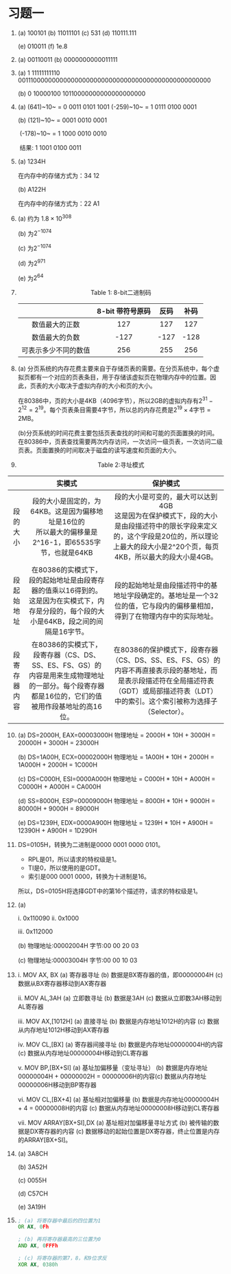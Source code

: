 # 习题一

1. (a) 100101 (b) 11011101 (c) 531 (d) 110111.111 

   (e) 010011 (f) 1e.8

2. (a) 00110011 (b) 0000000000011111

3. (a) 1 11111111110 0011100000000000000000000000000000000000000000000000

   (b) 0 10000100 10110000000000000000000

4. (a) (641)~10~ = 0 0011 0101 1001    (-259)~10~ =  1 0111 0100 0001

   (b) (121)~10~ =      0001 0010 0001

   ​     (-178)~10~ =  1 1000 0010 0010  

   ​      结果:        1 1001 0100 0011

5. (a) 1234H

   在内存中的存储方式为：34 12

   (b) A122H

   在内存中的存储方式为：22 A1

6. (a) 约为 $1.8 \times 10^{308}$

   (b) 为$2^{-1074}$​

   (c) 为$2^{-1074}$

   (d) 为$2^{971}$

   (e) 为$2^{64}$

7. <p align="center">Table 1: 8-bit二进制码</p>

   |                      | 8-bit 带符号原码 | 反码 | 补码 |
   | :------------------: | :--------------: | :--: | :--: |
   |    数值最大的正数    |       127        | 127  | 127  |
   |    数值最大的负数    |       -127       | -127 | -128 |
   | 可表示多少不同的数值 |       256        | 255  | 256  |

8. (a) 分页系统的内存花费主要来自于存储页表的需要。在分页系统中，每个虚拟页都有一个对应的页表条目，用于存储该虚拟页在物理内存中的位置。因此，页表的大小取决于虚拟内存的大小和页的大小。

   在80386中，页的大小是4KB（4096字节），所以2GB的虚拟内存有$2^{31} - 2^{12}=2^{19}$。每个页表条目需要4字节，所以总的内存花费是$2^{19} \times 4$​字节 = 2MB。
   
   (b)分页系统的时间花费主要包括页表查找的时间和可能的页面置换的时间。在80386中，页表查找需要两次内存访问，一次访问一级页表，一次访问二级页表。页面置换的时间取决于磁盘的读写速度和页面的大小。

9. <p align="center">Table 2:寻址模式</p>

|              |                            实模式                            |                           保护模式                           |
| :----------: | :----------------------------------------------------------: | :----------------------------------------------------------: |
|   段的大小   | 段的大小是固定的，为64KB。这是因为偏移地址是16位的<br>所以最大的偏移量是2^16-1，即65535字节，也就是64KB | 段的大小是可变的，最大可以达到4GB<br>这是因为在保护模式下，段的大小是由段描述符中的限长字段来定义的，这个字段是20位的，所以理论上最大的段大小是2^20个页，每页4KB，所以最大的段大小是4GB。 |
|  段起始地址  | 在80386的实模式下，段的起始地址是由段寄存器的值乘以16得到的。这是因为在实模式下，内存是分段的，每个段的大小是64KB，段之间的间隔是16字节。 | 段的起始地址是由段描述符中的基地址字段确定的。基地址是一个32位的值，它与段内的偏移量相加，得到了在物理内存中的实际地址。 |
| 段寄存器内容 | 在80386的实模式下，段寄存器（CS、DS、SS、ES、FS、GS）的内容是用来生成物理地址的一部分。每个段寄存器都是16位的，它们的值被用作段基地址的高16位。 | 在80386的保护模式下，段寄存器（CS、DS、SS、ES、FS、GS）的内容不再直接表示段的基地址，而是表示段描述符在全局描述符表（GDT）或局部描述符表（LDT）中的索引。这个索引被称为选择子（Selector）。 |

10. (a) DS=2000H, EAX=00003000H 物理地址 = 2000H * 10H + 3000H = 20000H + 3000H = 23000H

    (b) DS=1A00H, ECX=00002000H 物理地址 = 1A00H * 10H + 2000H = 1A000H + 2000H = 1C000H

    (c) DS=C000H, ESI=0000A000H 物理地址 = C000H * 10H + A000H = C0000H + A000H = CA000H

    (d) SS=8000H, ESP=00009000H 物理地址 = 8000H * 10H + 9000H = 80000H + 9000H = 89000H

    (e) DS=1239H, EDX=0000A900H 物理地址 = 1239H * 10H + A900H = 12390H + A900H = 1D290H

11. DS=0105H，转换为二进制是0000 0001 0000 0101。

    - RPL是01，所以请求的特权级是1。
    - TI是0，所以使用的是GDT。
    - 索引是000 0001 0000，转换为十进制是16。

    所以，DS=0105H将选择GDT中的第16个描述符，请求的特权级是1。

12. (a)

    i. 0x110090
    ii. 0x1000

    iii. 0x112000

    (b) 物理地址:00002004H 字节:00 00 20 03

    (c) 物理地址:00003004H 字节:00 00 10 03

13. i. MOV AX, BX (a) 寄存器寻址 (b) 数据是BX寄存器的值，即00000004H (c) 数据从BX寄存器移动到AX寄存器

    ii. MOV AL,3AH (a) 立即数寻址 (b) 数据是3AH (c) 数据从立即数3AH移动到AL寄存器

    iii. MOV AX,[1012H] (a) 直接寻址 (b) 数据是内存地址1012H的内容 (c) 数据从内存地址1012H移动到AX寄存器

    iv. MOV CL,[BX] (a) 寄存器间接寻址 (b) 数据是内存地址00000004H的内容 (c) 数据从内存地址00000004H移动到CL寄存器

    v. MOV BP,[BX+SI] (a) 基址加偏移量（变址寻址） (b) 数据是内存地址00000004H + 00000002H = 00000006H的内容(c) 数据从内存地址00000006H移动到BP寄存器

    vi. MOV CL,[BX+4] (a) 基址相对加偏移量 (b) 数据是内存地址00000004H + 4 = 00000008H的内容 (c) 数据从内存地址00000008H移动到CL寄存器

    vii. MOV ARRAY[BX+SI],DX (a) 基址相对加偏移量寻址方式 (b) 被传输的数据是DX寄存器的内容 (c) 数据移动的起始位置是DX寄存器，终止位置是内存的ARRAY[BX+SI]。

14. (a) 3A8CH

    (b) 3A52H

    (c) 0055H

    (d) C57CH

    (e) 3A19H

15. ```asm
    ; (a) 将寄存器中最后的四位置为1
    OR AX, 0Fh
    
    ; (b) 再将寄存器最高的三位置为0
    AND AX, 0FFFh
    
    ; (c) 将寄存器的第7，8，和9位求反
    XOR AX, 0380h
